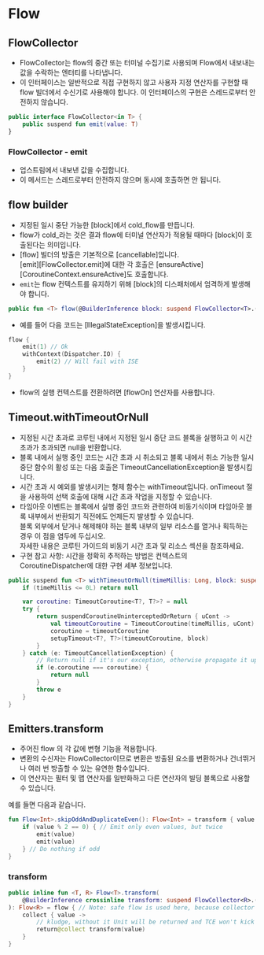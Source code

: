 # Flow

## FlowCollector
- FlowCollector는 flow의 중간 또는 터미널 수집기로 사용되며 Flow에서 내보내는 값을 수락하는 엔터티를 나타냅니다.
- 이 인터페이스는 일반적으로 직접 구현하지 않고 사용자 지정 연산자를 구현할 때 flow 빌더에서 수신기로 사용해야 합니다. 이 인터페이스의 구현은 스레드로부터 안전하지 않습니다.

```kotlin
public interface FlowCollector<in T> {
    public suspend fun emit(value: T)
}
```

### FlowCollector - emit
- 업스트림에서 내보낸 값을 수집합니다.
- 이 메서드는 스레드로부터 안전하지 않으며 동시에 호출하면 안 됩니다.

## flow builder
- 지정된 일시 중단 가능한 [block]에서 cold_flow를 만듭니다.
- flow가 cold_라는 것은 결과 flow에 터미널 연산자가 적용될 때마다 [block]이 호출된다는 의미입니다.
- [flow] 빌더의 방출은 기본적으로 [cancellable]입니다. \
  [emit][FlowCollector.emit]에 대한 각 호출은 [ensureActive][CoroutineContext.ensureActive]도 호출합니다.
- `emit`는 flow 컨텍스트를 유지하기 위해 [block]의 디스패처에서 엄격하게 발생해야 합니다.

```kotlin
public fun <T> flow(@BuilderInference block: suspend FlowCollector<T>.() -> Unit): Flow<T> = SafeFlow(block)
```

- 예를 들어 다음 코드는 [IllegalStateException]을 발생시킵니다.

```kotlin
flow {
    emit(1) // Ok
    withContext(Dispatcher.IO) {
        emit(2) // Will fail with ISE
    }
}
```

- flow의 실행 컨텍스트를 전환하려면 [flowOn] 연산자를 사용합니다.

## Timeout.withTimeoutOrNull

- 지정된 시간 초과로 코루틴 내에서 지정된 일시 중단 코드 블록을 실행하고 이 시간 초과가 초과되면 null을 반환합니다.
- 블록 내에서 실행 중인 코드는 시간 초과 시 취소되고 블록 내에서 취소 가능한 일시 중단 함수의 활성 또는 다음 호출은 TimeoutCancellationException을 발생시킵니다.
- 시간 초과 시 예외를 발생시키는 형제 함수는 withTimeout입니다. onTimeout 절을 사용하여 선택 호출에 대해 시간 초과 작업을 지정할 수 있습니다.
- 타임아웃 이벤트는 블록에서 실행 중인 코드와 관련하여 비동기식이며 타임아웃 블록 내부에서 반환되기 직전에도 언제든지 발생할 수 있습니다. \
  블록 외부에서 닫거나 해제해야 하는 블록 내부의 일부 리소스를 열거나 획득하는 경우 이 점을 염두에 두십시오. \
  자세한 내용은 코루틴 가이드의 비동기 시간 초과 및 리소스 섹션을 참조하세요.
- 구현 참고 사항: 시간을 정확히 추적하는 방법은 컨텍스트의 CoroutineDispatcher에 대한 구현 세부 정보입니다.

```kotlin
public suspend fun <T> withTimeoutOrNull(timeMillis: Long, block: suspend CoroutineScope.() -> T): T? {
    if (timeMillis <= 0L) return null

    var coroutine: TimeoutCoroutine<T?, T?>? = null
    try {
        return suspendCoroutineUninterceptedOrReturn { uCont ->
            val timeoutCoroutine = TimeoutCoroutine(timeMillis, uCont)
            coroutine = timeoutCoroutine
            setupTimeout<T?, T?>(timeoutCoroutine, block)
        }
    } catch (e: TimeoutCancellationException) {
        // Return null if it's our exception, otherwise propagate it upstream (e.g. in case of nested withTimeouts)
        if (e.coroutine === coroutine) {
            return null
        }
        throw e
    }
}
```

## Emitters.transform
- 주어진 flow 의 각 값에 변형 기능을 적용합니다.
- 변환의 수신자는 FlowCollector이므로 변환은 방출된 요소를 변환하거나 건너뛰거나 여러 번 방출할 수 있는 유연한 함수입니다.
- 이 연산자는 필터 및 맵 연산자를 일반화하고 다른 연산자의 빌딩 블록으로 사용할 수 있습니다.

예를 들면 다음과 같습니다.
```kotlin
fun Flow<Int>.skipOddAndDuplicateEven(): Flow<Int> = transform { value ->
    if (value % 2 == 0) { // Emit only even values, but twice
        emit(value)
        emit(value)
    } // Do nothing if odd
}
```

### transform
```kotlin
public inline fun <T, R> Flow<T>.transform(
    @BuilderInference crossinline transform: suspend FlowCollector<R>.(value: T) -> Unit
): Flow<R> = flow { // Note: safe flow is used here, because collector is exposed to transform on each operation
    collect { value ->
        // kludge, without it Unit will be returned and TCE won't kick in, KT-28938
        return@collect transform(value)
    }
}
```